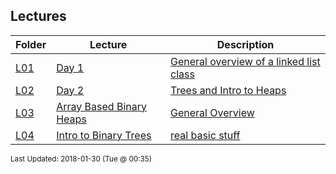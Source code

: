## Lectures
| Folder | Lecture | Description|
 | ------------|------------|------------|
 | [L01](https://github.com/rugbyprof/3013-Algorithms/tree/master/Lectures/L01) | [ Day 1 ](https://github.com/rugbyprof/3013-Algorithms/tree/master/Lectures/L01) | [ General overview of a linked list class](https://github.com/rugbyprof/3013-Algorithms/tree/master/Lectures/L01) |
 | [L02](https://github.com/rugbyprof/3013-Algorithms/tree/master/Lectures/[L01](https://github.com/rugbyprof/3013-Algorithms/tree/master/Lectures/L01)) | [ Day 2 ](https://github.com/rugbyprof/3013-Algorithms/tree/master/Lectures/[L01](https://github.com/rugbyprof/3013-Algorithms/tree/master/Lectures/L01)) | [ Trees and Intro to Heaps](https://github.com/rugbyprof/3013-Algorithms/tree/master/Lectures/[L01](https://github.com/rugbyprof/3013-Algorithms/tree/master/Lectures/L01)) | [L02](https://github.com/rugbyprof/3013-Algorithms/tree/master/Lectures/[L01](https://github.com/rugbyprof/3013-Algorithms/tree/master/Lectures/L01)) | [ Overview](https://github.com/rugbyprof/3013-Algorithms/tree/master/Lectures/[L01](https://github.com/rugbyprof/3013-Algorithms/tree/master/Lectures/L01)) | [L02](https://github.com/rugbyprof/3013-Algorithms/tree/master/Lectures/[L01](https://github.com/rugbyprof/3013-Algorithms/tree/master/Lectures/L01)) | [ Quick Notes](https://github.com/rugbyprof/3013-Algorithms/tree/master/Lectures/[L01](https://github.com/rugbyprof/3013-Algorithms/tree/master/Lectures/L01)) |
 | [L03](https://github.com/rugbyprof/3013-Algorithms/tree/master/Lectures/[L01](https://github.com/rugbyprof/3013-Algorithms/tree/master/Lectures/L01)) | [ Array Based Binary Heaps ](https://github.com/rugbyprof/3013-Algorithms/tree/master/Lectures/[L01](https://github.com/rugbyprof/3013-Algorithms/tree/master/Lectures/L01)) | [ General Overview](https://github.com/rugbyprof/3013-Algorithms/tree/master/Lectures/[L01](https://github.com/rugbyprof/3013-Algorithms/tree/master/Lectures/L01)) |
 | [L04](https://github.com/rugbyprof/3013-Algorithms/tree/master/Lectures/[L01](https://github.com/rugbyprof/3013-Algorithms/tree/master/Lectures/L01)) | [ Intro to Binary Trees ](https://github.com/rugbyprof/3013-Algorithms/tree/master/Lectures/[L01](https://github.com/rugbyprof/3013-Algorithms/tree/master/Lectures/L01)) | [ real basic stuff](https://github.com/rugbyprof/3013-Algorithms/tree/master/Lectures/[L01](https://github.com/rugbyprof/3013-Algorithms/tree/master/Lectures/L01)) |

<sup>Last Updated: 2018-01-30 (Tue @ 00:35)</sup>